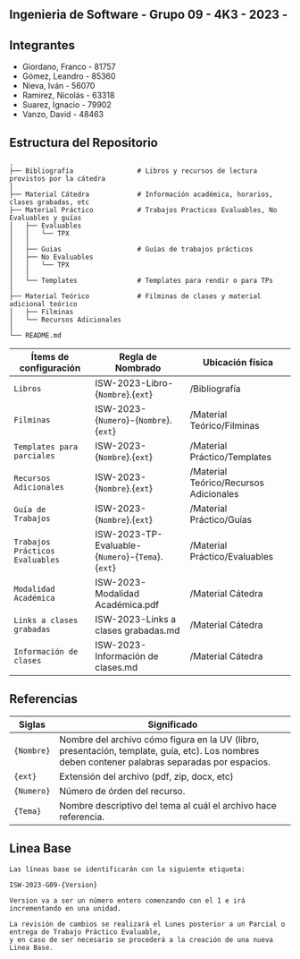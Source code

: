 ## Ingenieria de Software - Grupo 09 - 4K3 - 2023 -

## Integrantes

- Giordano, Franco - 81757
- Gómez, Leandro - 85360
- Nieva, Iván - 56070
- Ramirez, Nicolás - 63318
- Suarez, Ignacio - 79902
- Vanzo, David - 48463

## Estructura del Repositorio
    .
    ├── Bibliografía                # Libros y recursos de lectura provistos por la cátedra
    │
    ├── Material Cátedra            # Información académica, horarios, clases grabadas, etc
    ├── Material Práctico           # Trabajos Practicos Evaluables, No Evaluables y guías 
    │   ├── Evaluables
    │   │   └── TPX
    │   │
    │   ├── Guias                   # Guías de trabajos prácticos
    │   ├── No Evaluables
    │   │   └── TPX
    │   │
    │   └── Templates               # Templates para rendir o para TPs
    │
    ├── Material Teórico            # Filminas de clases y material adicional teórico
    │   ├── Filminas
    │   └── Recursos Adicionales          
    │
    └── README.md
    

| Ítems de configuración          | Regla de Nombrado                                 | Ubicación física                        |
|---------------------------------|---------------------------------------------------|-----------------------------------------|
| `Libros`                        | ISW-2023-Libro-{`Nombre`}.{`ext`}                 | /Bibliografía                           |
| `Filminas`                      | ISW-2023-{`Numero`}-{`Nombre`}.{`ext`}            | /Material Teórico/Filminas              |
| `Templates para parciales`      | ISW-2023-{`Nombre`}.{`ext`}                       | /Material Práctico/Templates            |
| `Recursos Adicionales`          | ISW-2023-{`Nombre`}.{`ext`}                       | /Material Teórico/Recursos Adicionales  |
| `Guía de Trabajos`              | ISW-2023-{`Nombre`}.{`ext`}                       | /Material Práctico/Guías                |
| `Trabajos Prácticos Evaluables` | ISW-2023-TP-Evaluable-{`Numero`}-{`Tema`}.{`ext`} | /Material Práctico/Evaluables           |
| `Modalidad Académica`           | ISW-2023-Modalidad Académica.pdf                  | /Material Cátedra                       |
| `Links a clases grabadas`       | ISW-2023-Links a clases grabadas.md               | /Material Cátedra                       |
| `Información de clases`         | ISW-2023-Información de clases.md                 | /Material Cátedra                       |


## Referencias
| Siglas     | Significado                                                                                                                                     |
|------------|-------------------------------------------------------------------------------------------------------------------------------------------------|
| `{Nombre}` | Nombre del archivo cómo figura en la UV (libro, presentación, template, guía, etc). Los nombres deben contener palabras separadas por espacios. |
| `{ext}`    | Extensión del archivo (pdf, zip, docx, etc)                                                                                                     | |
| `{Numero}` | Número de órden del recurso.                                                                                                                    |
| `{Tema}`   | Nombre descriptivo del tema al cuál el archivo hace referencia.                                                                                 |

## Linea Base
```
Las líneas base se identificarán con la siguiente etiqueta:

ISW-2023-G09-{Version}

Version va a ser un número entero comenzando con el 1 e irá incrementando en una unidad.

La revisión de cambios se realizará el Lunes posterior a un Parcial o entrega de Trabajo Práctico Evaluable, 
y en caso de ser necesario se procederá a la creación de una nueva Linea Base.

```
